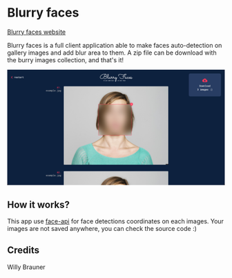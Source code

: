 # Blurry faces

[Blurry faces website](https://willybrauner.github.io/blurry-faces)

Blurry faces is a full client application able to make faces auto-detection on gallery images
and add blur area to them. A zip file can be download with the burry images collection, and that's it!

![](screen.png)

## How it works?

This app use [face-api]("https://github.com/justadudewhohacks/face-api.js/") for face detections coordinates on each images.
Your images are not saved anywhere, you can check the source code :)

## Credits

Willy Brauner
